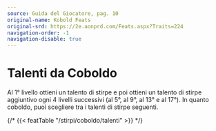 ```yaml
---
source: Guida del Giocatore, pag. 10
original-name: Kobold Feats
original-srd: https://2e.aonprd.com/Feats.aspx?Traits=224
navigation-order: -1
navigation-disable: true
---
```


# Talenti da Coboldo

Al 1° livello ottieni un talento di stirpe e poi ottieni un talento di stirpe
aggiuntivo ogni 4 livelli successivi (al 5°, al 9°, al 13° e al 17°). In quanto
coboldo, puoi scegliere tra i talenti di stirpe seguenti.

{/* {{< featTable "/stirpi/coboldo/talenti" >}} */}
